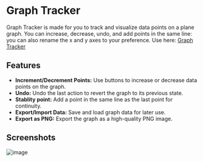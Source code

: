 
# Graph Tracker

Graph Tracker is made for you to track and visualize data points on a plane graph. You can increase, decrease, undo, and add points in the same line: you can also rename the x and y axes to your preference. Use here: [Graph Tracker](https://anuragmmer.github.io/graph-tracker/)

## Features

- **Increment/Decrement Points:** Use buttons to increase or decrease data points on the graph.
- **Undo:** Undo the last action to revert the graph to its previous state.
- **Stablity point:** Add a point in the same line as the last point for continuity.
- **Export/Import Data:** Save and load graph data for later use.
- **Export as PNG:** Export the graph as a high-quality PNG image.

## Screenshots
![image](https://github.com/anuragmmer/graph-tracker/assets/63289577/ca8a3da1-fd99-4783-87b2-31c1213dd051)

